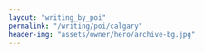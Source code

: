 ```yaml
---
layout: "writing_by_poi"
permalink: "/writing/poi/calgary"
header-img: "assets/owner/hero/archive-bg.jpg"
---
```

